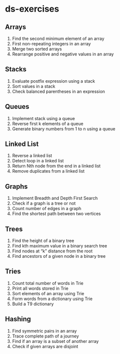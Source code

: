 # ds-exercises

## Arrays
1. Find the second minimum element of an array
2. First non-repeating integers in an array
3. Merge two sorted arrays
4. Rearrange positive and negative values in an array

## Stacks
1. Evaluate postfix expression using a stack
2. Sort values in a stack
3. Check balanced parentheses in an expression

## Queues
1. Implement stack using a queue
2. Reverse first k elements of a queue
3. Generate binary numbers from 1 to n using a queue

## Linked List
1. Reverse a linked list
2. Detect loop in a linked list
3. Return Nth node from the end in a linked list
4. Remove duplicates from a linked list

## Graphs
1. Implement Breadth and Depth First Search
2. Check if a graph is a tree or not
3. Count number of edges in a graph
4. Find the shortest path between two vertices

## Trees
1. Find the height of a binary tree
2. Find kth maximum value in a binary search tree
3. Find nodes at “k” distance from the root
4. Find ancestors of a given node in a binary tree

## Tries
1. Count total number of words in Trie
2. Print all words stored in Trie
3. Sort elements of an array using Trie
4. Form words from a dictionary using Trie
5. Build a T9 dictionary

## Hashing
1. Find symmetric pairs in an array
2. Trace complete path of a journey
3. Find if an array is a subset of another array
4. Check if given arrays are disjoint